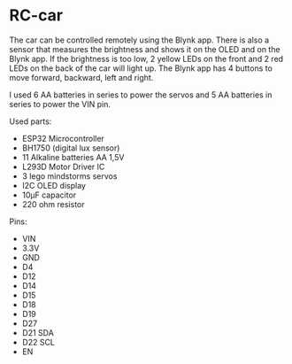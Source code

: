 # RC-car
The car can be controlled remotely using the Blynk app. There is also a sensor that measures the brightness and shows it on the OLED and on the Blynk app. If the brightness is too low, 2 yellow LEDs on the front and 2 red LEDs on the back of the car will light up. The Blynk app has 4 buttons to move forward, backward, left and right.

I used 6 AA batteries in series to power the servos and 5 AA batteries in series to power the VIN pin.

Used parts:
- ESP32 Microcontroller
- BH1750 (digital lux sensor)
- 11 Alkaline batteries AA 1,5V
- L293D Motor Driver IC
- 3 lego mindstorms servos
- I2C OLED display
- 10µF capacitor
- 220 ohm resistor

Pins:
- VIN
- 3.3V
- GND
- D4
- D12
- D14
- D15
- D18
- D19
- D27
- D21 SDA
- D22 SCL
- EN
